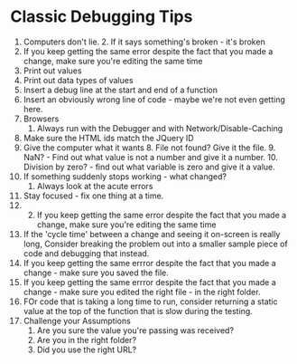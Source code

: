 # Classic Debugging Tips

1. Computers don't lie.
	2. If it says something's broken - it's broken
2. If you keep getting the same error despite the fact that you made a change,  make sure you're editing the same time
3. Print out values
4. Print out data types of values
5. Insert a debug line at the start and end of a function
6. Insert an obviously wrong line of code - maybe we're not even getting here.
7. Browsers
	1. Always run with the Debugger and with Network/Disable-Caching
8. Make sure the HTML ids match the JQuery ID
9. Give the computer what it wants
	8. File not found? Give it the file.
	9. NaN? - Find out what value is not a number and give it a number.
	10. Division by zero? - find out what variable is zero and give it a value.
10. If something suddenly stops working - what changed?
	1. Always look at the acute errors 
11. Stay focused - fix one thing at a time.
12. 2. If you keep getting the same error despite the fact that you made a change,  make sure you're editing the same time
13. If the 'cycle time' between a change and seeing it on-screen is really long, Consider breaking the problem out into a smaller sample piece of code and debugging that instead.
14. If you keep getting the same errror despite the fact that you made a change - make sure you saved the file.
15. If you keep getting the same errror despite the fact that you made a change - make sure you edited the right file - in the right folder.
16. FOr code that is taking a long time to run, consider returning a static value at the top of the function that is slow during the testing.
17. Challenge your Assumptions
	1. Are you sure the value you're passing was received?
	19. Are you in the right folder?
	20. Did you use the right URL?
<!--stackedit_data:
eyJoaXN0b3J5IjpbMTQ0MTQ4MjM3MCw1ODE4MDcwMTQsODM4OD
Y0MDg5LDE1MjQ4MjI5OTcsOTE2NTY0NzAxLDIxNDEwMjkyMjIs
LTkwMTMxMTc2MCwxNDk1NTE4MjcxLC0xNDQ3MDIwNDE1LDE4MD
U2MTYzNThdfQ==
-->